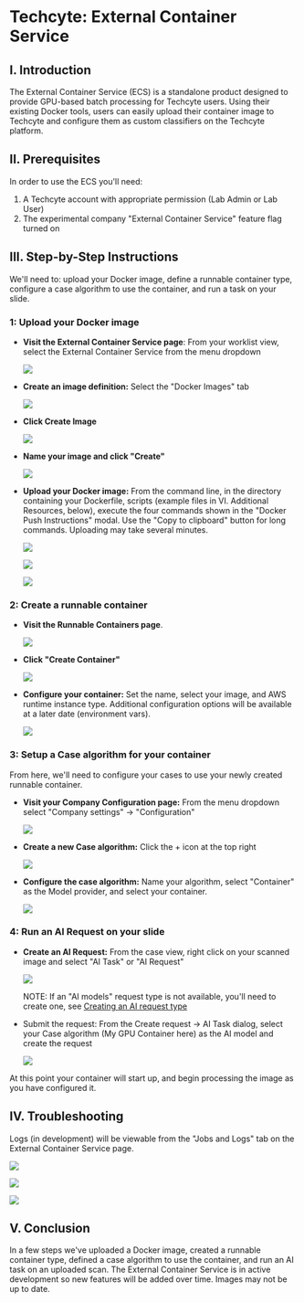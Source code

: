 # Techcyte: External Container Service

## I. Introduction

The External Container Service (ECS) is a standalone product designed to provide GPU-based batch processing for Techcyte users. Using their existing Docker tools, users can easily upload their container image to Techcyte and configure them as custom classifiers on the Techcyte platform.

## II. Prerequisites

In order to use the ECS you'll need:

1. A Techcyte account with appropriate permission (Lab Admin or Lab User)  
2. The experimental company "External Container Service" feature flag turned on

## III. Step-by-Step Instructions

We'll need to: upload your Docker image, define a runnable container type, configure a case algorithm to use the container, and run a task on your slide.

### 1: Upload your Docker image

* **Visit the External Container Service page**: From your worklist view, select the External Container Service from the menu dropdown  

  ![](images/image10.png)  

* **Create an image definition:** Select the "Docker Images" tab  

  ![](images/image4.png)

* **Click Create Image**  

  ![](images/image11.png)

* **Name your image and click "Create"**  

  ![](images/image9.png)

* **Upload your Docker image:** From the command line, in the directory containing your Dockerfile, scripts (example files in VI. Additional Resources, below), execute the four commands shown in the "Docker Push Instructions" modal. Use the "Copy to clipboard" button for long commands. Uploading may take several minutes.  

  ![](images/image13.png)

  ![](images/image14.png)  

  ![](images/image3.png)

### 2: Create a runnable container

* **Visit the Runnable Containers page**.  

  ![](images/image4.png)

* **Click "Create Container"**  

  ![](images/image16.png)

* **Configure your container:** Set the name, select your image, and AWS runtime instance type. Additional configuration options will be available at a later date (environment vars).  

  ![](images/image5.png)

### 3: Setup a Case algorithm for your container

From here, we'll need to configure your cases to use your newly created runnable container.

* **Visit your Company Configuration page:** From the menu dropdown select "Company settings" \-\> "Configuration"  

  ![](images/image6.png)

* **Create a new Case algorithm:** Click the \+ icon at the top right  

  ![](images/image12.png)
  

* **Configure the case algorithm:** Name your algorithm, select "Container" as the Model provider, and select your container.  

  ![](images/image15.png)

### 4: Run an AI Request on your slide

* **Create an AI Request:** From the case view, right click on your scanned image and select "AI Task" or "AI Request" 

  ![](images/image2.png)

  NOTE: If an "AI models" request type is not available, you'll need to create one, see [Creating an AI request type](../creating-an-ai-request-type/index.md)
* Submit the request: From the Create request \-\> AI Task dialog, select your Case algorithm (My GPU Container here) as the AI model and create the request  

  ![](images/image8.png)


At this point your container will start up, and begin processing the image as you have configured it.

## IV. Troubleshooting

Logs (in development) will be viewable from the "Jobs and Logs" tab on the External Container Service page.  

![](images/image4.png)

![](images/image101.png)

![](images/image102.png)

## V. Conclusion

In a few steps we've uploaded a Docker image, created a runnable container type, defined a case algorithm to use the container, and run an AI task on an uploaded scan. The External Container Service is in active development so new features will be added over time. Images may not be up to date.